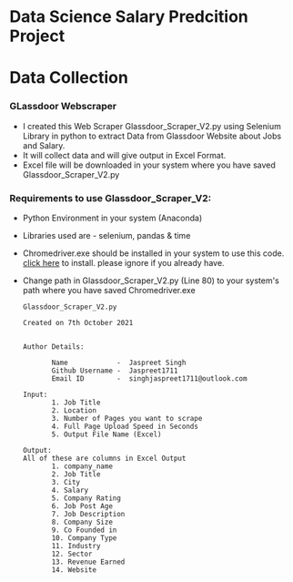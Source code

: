 # Data Science Salary Predcition Project

# Data Collection
  
  ### GLassdoor Webscraper
  - I created this Web Scraper Glassdoor_Scraper_V2.py using Selenium Library in python to extract Data from Glassdoor Website about Jobs and Salary.
  - It will collect data and will give output in Excel Format.
  - Excel file will be downloaded in your system where you have saved Glassdoor_Scraper_V2.py
  
  ### Requirements to use Glassdoor_Scraper_V2:
  - Python Environment in your system (Anaconda)
  - Libraries used are - selenium, pandas & time
  - Chromedriver.exe should be installed in your system to use this code. [click here](https://chromedriver.chromium.org/downloads) to install. please ignore if you already have.
  - Change path in Glassdoor_Scraper_V2.py (Line 80) to your system's path where you have saved Chromedriver.exe      
        
        Glassdoor_Scraper_V2.py

        Created on 7th October 2021

       
        Author Details:
               
               Name            -  Jaspreet Singh
               Github Username -  Jaspreet1711
               Email ID        -  singhjaspreet1711@outlook.com

        Input:  
               1. Job Title
               2. Location
               3. Number of Pages you want to scrape
               4. Full Page Upload Speed in Seconds
               5. Output File Name (Excel)
               
        Output:
        All of these are columns in Excel Output
               1. company_name
               2. Job Title
               3. City 
               4. Salary 
               5. Company Rating 
               6. Job Post Age
               7. Job Description
               8. Company Size 
               9. Co Founded in 
               10. Company Type 
               11. Industry 
               12. Sector
               13. Revenue Earned
               14. Website 
